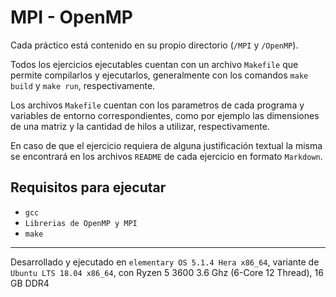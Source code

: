 # MPI - OpenMP

Cada práctico está contenido en su propio directorio (`/MPI` y `/OpenMP`).

Todos los ejercicios ejecutables cuentan con un archivo `Makefile` que permite compilarlos y ejecutarlos, generalmente con los comandos `make build` y `make run`, respectivamente.

Los archivos `Makefile` cuentan con los parametros de cada programa y variables de entorno correspondientes, como por ejemplo las dimensiones de una matriz y la cantidad de hilos a utilizar, respectivamente.

En caso de que el ejercicio requiera de alguna justificación textual la misma se encontrará en los archivos `README` de cada ejercicio en formato `Markdown`.

## Requisitos para ejecutar

- `gcc`
- `Librerias de OpenMP y MPI`
- `make`

---

Desarrollado y ejecutado en `elementary OS 5.1.4 Hera x86_64`, variante de `Ubuntu LTS 18.04 x86_64`, con Ryzen 5 3600 3.6 Ghz (6-Core 12 Thread), 16 GB DDR4